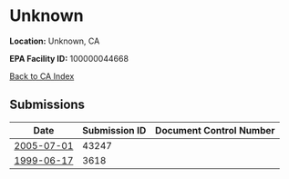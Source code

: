 # Unknown

**Location:** Unknown, CA

**EPA Facility ID:** 100000044668

[Back to CA Index](../../index.md)

## Submissions

| Date | Submission ID | Document Control Number |
|------|--------------|-------------------------|
| [2005-07-01](submissions/43247.md) | 43247 |  |
| [1999-06-17](submissions/3618.md) | 3618 |  |
